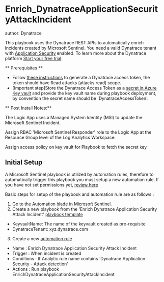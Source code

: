 # Enrich_DynatraceApplicationSecurityAttackIncident
author: Dynatrace

This playbook uses the Dynatrace REST APIs to automatically enrich incidents created by Microsoft Sentinel. You need a valid Dynatrace tenant with [Application Security](https://www.dynatrace.com/support/help/how-to-use-dynatrace/application-security) enabled. To learn more about the Dynatrace platform [Start your free trial](https://www.dynatrace.com/trial)


** Prerequisites **
- Follow [these instructions](https://www.dynatrace.com/support/help/get-started/access-tokens#create-api-token) to generate a Dynatrace access token, the token should have Read attacks (attacks.read) scope.
- [Important step]Store the Dynatrace Access Token as a [secret in Azure Key vault](https://learn.microsoft.com/en-us/azure/key-vault/secrets/quick-create-portal) and provide the key vault name during playbook deployment, by convention the secret name should be 'DynatraceAccessToken'.

** Post Install Notes:**

The Logic App uses a Managed System Identity (MSI) to update the Microsoft Sentinel Incident.

Assign RBAC 'Microsoft Sentinel Responder' role to the Logic App at the Resource Group level of the Log Analytics Workspace.

Assign access policy on key vault for Playbook to fetch the secret key

## Initial Setup

A Microsoft Sentinel playbook is utilized by automation rules, therefore to automatically trigger this playbook you must setup a new automation rule. If you have not set permissions yet, [review here](https://docs.microsoft.com/azure/sentinel/automate-incident-handling-with-automation-rules#permissions-for-automation-rules-to-run-playbooks)

Basic steps for setup of the playbook and automation rule are as follows :

1. Go to the Automation blade in Microsoft Sentinel.
2. Create a new playbook from the 'Enrich Dynatrace Application Security Attack Incident' [playbook template](https://learn.microsoft.com/en-us/azure/sentinel/use-playbook-templates)
- KeyvaultName: The name of the keyvault created as pre-requisite
- DynatraceTenant: xyz.dynatrace.com
3. Create a new [automation rule](https://learn.microsoft.com/en-us/azure/sentinel/create-manage-use-automation-rules)
- Name : Enrich Dynatrace Application Security Attack Incident
- Trigger : When incident is created
- Conditions : If Analytic rule name contains 'Dynatrace Application Security - Attack detection'
- Actions : Run playbook EnrichDynatraceApplicationSecurityAttackIncident

